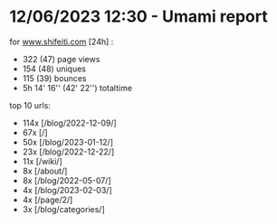 # 12/06/2023 12:30 - Umami report
for www.shifeiti.com [24h] :

 - 322 (47) page views
 - 154 (48) uniques
 - 115 (39) bounces
 - 5h 14' 16'' (42' 22'') totaltime


top 10 urls:
 - 114x [/blog/2022-12-09/]
 - 67x [/]
 - 50x [/blog/2023-01-12/]
 - 23x [/blog/2022-12-22/]
 - 11x [/wiki/]
 - 8x [/about/]
 - 8x [/blog/2022-05-07/]
 - 4x [/blog/2023-02-03/]
 - 4x [/page/2/]
 - 3x [/blog/categories/]


